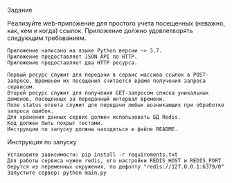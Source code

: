 Задание

Реализуйте web-приложение для простого учета посещенных (неважно, как, кем и когда) ссылок. Приложение должно удовлетворять следующим требованиям.

    Приложение написано на языке Python версии ~> 3.7.
    Приложение предоставляет JSON API по HTTP.
    Приложение предоставляет два HTTP ресурса.

    Первый ресурс служит для передачи в сервис массива ссылок в POST-запросе. Временем их посещения считается время получения запроса сервисом.
    Второй ресурс служит для получения GET-запросом списка уникальных доменов, посещенных за переданный интервал времени.
    Поле status ответа служит для передачи любых возникающих при обработке запроса ошибок.
    Для хранения данных сервис должен использовать БД Redis.
    Код должен быть покрыт тестами.
    Инструкции по запуску должны находиться в файле README.

Инструкция по запуску

    Установите зависимости: pip install -r requirements.txt
    Для работы сервиса нужен redis, его настройки REDIS_HOST и REDIS_PORT берутся из переменных окружения, по дефолту "redis://127.0.0.1:6379/0"
    Запустите сервер: python main.py
